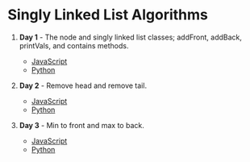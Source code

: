 # Singly Linked List Algorithms

1. **Day 1** - The node and singly linked list classes; addFront, addBack, printVals, and contains methods.
    - [JavaScript](https://github.com/narcisolobo/march_python_lectures/blob/main/algos/singlyLinkedLists/w2d1_singlyLinkedLists.js)
    - [Python](https://github.com/narcisolobo/march_python_lectures/blob/main/algos/singlyLinkedLists/w2d1_singly_linked_lists.py)

2. **Day 2** - Remove head and remove tail.
    - [JavaScript](https://github.com/narcisolobo/march_python_lectures/blob/main/algos/singlyLinkedLists/w2d2_removeHead_removeTail.js)
    - [Python](https://github.com/narcisolobo/march_python_lectures/blob/main/algos/singlyLinkedLists/w2d2_remove_head_remove_tail.py)

3. **Day 3** - Min to front and max to back.
    - [JavaScript](https://github.com/narcisolobo/march_python_lectures/blob/main/algos/singlyLinkedLists/w2d3_minToFront_maxToBack.js)
    - [Python](https://github.com/narcisolobo/march_python_lectures/blob/main/algos/singlyLinkedLists/w2d3_min_to_front_max_to_back.py)